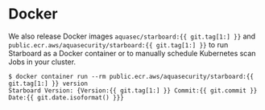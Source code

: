 # Docker

We also release Docker images `aquasec/starboard:{{ git.tag[1:] }}` and
`public.ecr.aws/aquasecurity/starboard:{{ git.tag[1:] }}` to run Starboard as a Docker container or to manually
schedule Kubernetes scan Jobs in your cluster.

```console
$ docker container run --rm public.ecr.aws/aquasecurity/starboard:{{ git.tag[1:] }} version
Starboard Version: {Version:{{ git.tag[1:] }} Commit:{{ git.commit }} Date:{{ git.date.isoformat() }}}
```
